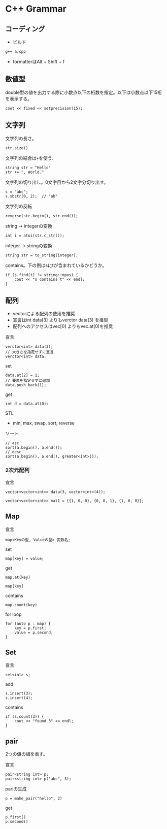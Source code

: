C++ Grammar
===

## コーディング

- ビルド

```
g++ a.cpp
```

- formatterはAlt + Shift + f

## 数値型

double型の値を出力する際に小数点以下の桁数を指定。以下は小数点以下15桁を表示する。

```
cout << fixed << setprecision(15);
```

## 文字列

文字列の長さ。

```
str.size()
```

文字列の結合は`+`を使う.

```
string str = "Hello"
str += ", World."
```

文字列の切り出し。0文字目から2文字分切り出す。

```
s = "abc";
s.sbstr(0, 2);  // "ab"
```

文字列の反転
```
reverse(str.begin(), str.end());
```

string -> integerの変換

```
int i = atoi(str.c_str());
```

integer -> stringの変換

```
string str = to_string(integer);
```

contains。下の例はsにtが含まれているかどうか。

```
if (s.find(t) != string::npos) {
    cout << "s contains t" << endl;
}
```

## 配列

- vectorによる配列の使用を推奨
- 宣言はint data[3] よりもverctor<int> data(3) を推奨
- 配列へのアクセスはvec[0] よりもvec.at(0)を推奨
  
宣言

```
verctor<int> data(3);
// 大きさを指定せずに宣言
verctor<int> data;
```

set
```
data.at[2] = 1;
// 要素を指定せずに追加
data.push_back(1);
```

get
```
int d = data.at(0):
```


STL
- min, max, swap, sort, reverse

ソート

```
// asc
sort(a.begin(), a.end());
// desc
sort(a.begin(), a.end(), greater<int>());
```

### 2次元配列

宣言

```
vector<vector<int>> data(3, vector<int>(4));
```
```
vector<vector<int>> mat1 = {{1, 0, 0}, {0, 0, 1}, {1, 0, 0}};
```

## Map

宣言

```
map<Keyの型, Valueの型> 変数名;
```

set

```
map[key] = value;
```

get

```
map.at(key)
```

```
map[key]
```

contains

```
map.count(key)
```

for loop

```
for (auto p : map) {
    key = p.first;
    value = p.second;
}
```

## Set

宣言

```
set<int> s;
```

add

```
s.insert(3);
s.insert(4);
```

contains

```
if (s.count(3)) {
    cout << "found 3" << endl;
}
```

## pair

2つの値の組を表す。

宣言
```
pair<string int> p;
pair<string int> p("abc", 3);
```

pariの生成
```
p = make_pair("hello", 2)
```

get
```
p.first()
p.second()
```